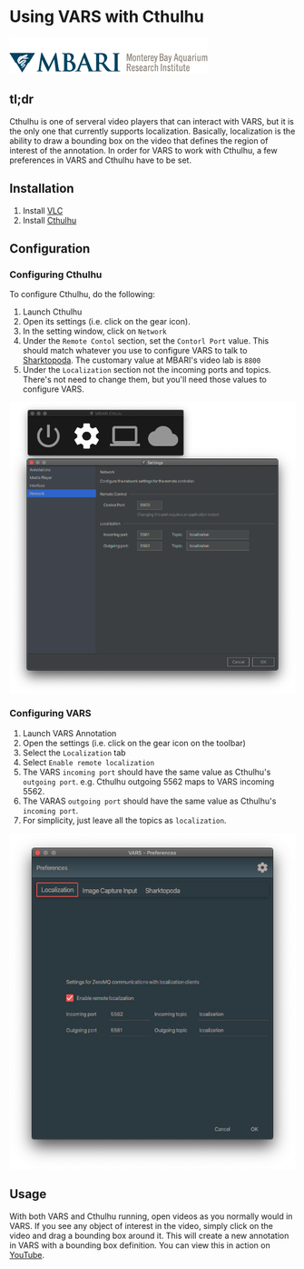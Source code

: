 # Using VARS with Cthulhu

![MBARI logo](resources/images/mbari-logo.png)

## tl;dr

Cthulhu is one of serveral video players that can interact with VARS, but it is the only one that currently supports localization. Basically, localization is the ability to draw a bounding box on the video that defines the region of interest of the annotation. In order for VARS to work with Cthulhu, a few preferences in VARS and Cthulhu have to be set.

## Installation

1. Install [VLC](https://www.videolan.org/vlc)
2. Install [Cthulhu](https://github.com/mbari-media-management/cthulhu/releases)

## Configuration

### Configuring Cthulhu

To configure Cthulhu, do the following:

1. Launch Cthulhu
2. Open its settings (i.e. click on the gear icon).
3. In the setting window, click on `Network`
4. Under the `Remote Contol` section, set the `Contorl Port` value. This should match whatever you use to configure VARS to talk to [Sharktopoda](https://github.com/mbari-media-management/Sharktopoda). The customary value at MBARI's video lab is `8800`
5. Under the `Localization` section not the incoming ports and topics. There's not need to change them, but you'll need those values to configure VARS.

![Cthulhu Settings](resources/images/cthulhu-settings.png)

### Configuring VARS

1. Launch VARS Annotation
2. Open the settings (i.e. click on the gear icon on the toolbar)
3. Select the `Localization` tab
4. Select `Enable remote localization`
5. The VARS `incoming port` should have the same value as Cthulhu's `outgoing port`. e.g. Cthulhu outgoing  5562 maps to VARS incoming 5562. 
6. The VARAS `outgoing port` should have the same value as Cthulhu's `incoming port`.
7. For simplicity, just leave all the topics as `localization`.

![VARS Settings](resources/images/vars-annotation-settings1.png)

## Usage

With both VARS and Cthulhu running, open videos as you normally would in VARS. If you see any object of interest in the video, simply click on the video and drag a bounding box around it. This will create a new annotation in VARS with a bounding box definition. You can view this in action on [YouTube](https://youtu.be/FKeuG8-UYC0).
